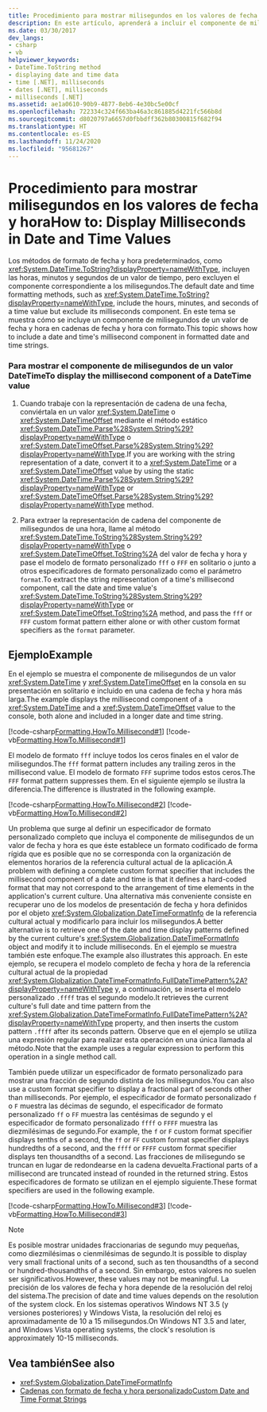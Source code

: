```yaml
---
title: Procedimiento para mostrar milisegundos en los valores de fecha y hora
description: En este artículo, aprenderá a incluir el componente de milisegundos de un valor de fecha y hora en cadenas de fecha y hora con formato en .NET.
ms.date: 03/30/2017
dev_langs:
- csharp
- vb
helpviewer_keywords:
- DateTime.ToString method
- displaying date and time data
- time [.NET], milliseconds
- dates [.NET], milliseconds
- milliseconds [.NET]
ms.assetid: ae1a0610-90b9-4877-8eb6-4e30bc5e00cf
ms.openlocfilehash: 722334c324f663ba46a3c861885d4221fc566b8d
ms.sourcegitcommit: d8020797a6657d0fbbdff362b80300815f682f94
ms.translationtype: HT
ms.contentlocale: es-ES
ms.lasthandoff: 11/24/2020
ms.locfileid: "95681267"
---
```

# <a name="how-to-display-milliseconds-in-date-and-time-values"></a><span data-ttu-id="7a15d-103">Procedimiento para mostrar milisegundos en los valores de fecha y hora</span><span class="sxs-lookup"><span data-stu-id="7a15d-103">How to: Display Milliseconds in Date and Time Values</span></span>

<span data-ttu-id="7a15d-104">Los métodos de formato de fecha y hora predeterminados, como <xref:System.DateTime.ToString?displayProperty=nameWithType>, incluyen las horas, minutos y segundos de un valor de tiempo, pero excluyen el componente correspondiente a los milisegundos.</span><span class="sxs-lookup"><span data-stu-id="7a15d-104">The default date and time formatting methods, such as <xref:System.DateTime.ToString?displayProperty=nameWithType>, include the hours, minutes, and seconds of a time value but exclude its milliseconds component.</span></span> <span data-ttu-id="7a15d-105">En este tema se muestra cómo se incluye un componente de milisegundos de un valor de fecha y hora en cadenas de fecha y hora con formato.</span><span class="sxs-lookup"><span data-stu-id="7a15d-105">This topic shows how to include a date and time's millisecond component in formatted date and time strings.</span></span>  
  
### <a name="to-display-the-millisecond-component-of-a-datetime-value"></a><span data-ttu-id="7a15d-106">Para mostrar el componente de milisegundos de un valor DateTime</span><span class="sxs-lookup"><span data-stu-id="7a15d-106">To display the millisecond component of a DateTime value</span></span>  
  
1. <span data-ttu-id="7a15d-107">Cuando trabaje con la representación de cadena de una fecha, conviértala en un valor <xref:System.DateTime> o <xref:System.DateTimeOffset> mediante el método estático <xref:System.DateTime.Parse%28System.String%29?displayProperty=nameWithType> o <xref:System.DateTimeOffset.Parse%28System.String%29?displayProperty=nameWithType>.</span><span class="sxs-lookup"><span data-stu-id="7a15d-107">If you are working with the string representation of a date, convert it to a <xref:System.DateTime> or a <xref:System.DateTimeOffset> value by using the static <xref:System.DateTime.Parse%28System.String%29?displayProperty=nameWithType> or <xref:System.DateTimeOffset.Parse%28System.String%29?displayProperty=nameWithType> method.</span></span>  
  
2. <span data-ttu-id="7a15d-108">Para extraer la representación de cadena del componente de milisegundos de una hora, llame al método <xref:System.DateTime.ToString%28System.String%29?displayProperty=nameWithType> o <xref:System.DateTimeOffset.ToString%2A> del valor de fecha y hora y pase el modelo de formato personalizado `fff` o `FFF` en solitario o junto a otros especificadores de formato personalizado como el parámetro `format`.</span><span class="sxs-lookup"><span data-stu-id="7a15d-108">To extract the string representation of a time's millisecond component, call the date and time value's <xref:System.DateTime.ToString%28System.String%29?displayProperty=nameWithType> or <xref:System.DateTimeOffset.ToString%2A> method, and pass the `fff` or `FFF` custom format pattern either alone or with other custom format specifiers as the `format` parameter.</span></span>  
  
## <a name="example"></a><span data-ttu-id="7a15d-109">Ejemplo</span><span class="sxs-lookup"><span data-stu-id="7a15d-109">Example</span></span>  

 <span data-ttu-id="7a15d-110">En el ejemplo se muestra el componente de milisegundos de un valor <xref:System.DateTime> y <xref:System.DateTimeOffset> en la consola en su presentación en solitario e incluido en una cadena de fecha y hora más larga.</span><span class="sxs-lookup"><span data-stu-id="7a15d-110">The example displays the millisecond component of a <xref:System.DateTime> and a <xref:System.DateTimeOffset> value to the console, both alone and included in a longer date and time string.</span></span>  
  
 [!code-csharp[Formatting.HowTo.Millisecond#1](../../../samples/snippets/csharp/VS_Snippets_CLR/Formatting.HowTo.Millisecond/cs/Millisecond.cs#1)]
 [!code-vb[Formatting.HowTo.Millisecond#1](../../../samples/snippets/visualbasic/VS_Snippets_CLR/Formatting.HowTo.Millisecond/vb/Millisecond.vb#1)]  
  
 <span data-ttu-id="7a15d-111">El modelo de formato `fff` incluye todos los ceros finales en el valor de milisegundos.</span><span class="sxs-lookup"><span data-stu-id="7a15d-111">The `fff` format pattern includes any trailing zeros in the millisecond value.</span></span> <span data-ttu-id="7a15d-112">El modelo de formato `FFF` suprime todos estos ceros.</span><span class="sxs-lookup"><span data-stu-id="7a15d-112">The `FFF` format pattern suppresses them.</span></span> <span data-ttu-id="7a15d-113">En el siguiente ejemplo se ilustra la diferencia.</span><span class="sxs-lookup"><span data-stu-id="7a15d-113">The difference is illustrated in the following example.</span></span>  
  
 [!code-csharp[Formatting.HowTo.Millisecond#2](../../../samples/snippets/csharp/VS_Snippets_CLR/Formatting.HowTo.Millisecond/cs/Millisecond.cs#2)]
 [!code-vb[Formatting.HowTo.Millisecond#2](../../../samples/snippets/visualbasic/VS_Snippets_CLR/Formatting.HowTo.Millisecond/vb/Millisecond.vb#2)]  
  
 <span data-ttu-id="7a15d-114">Un problema que surge al definir un especificador de formato personalizado completo que incluya el componente de milisegundos de un valor de fecha y hora es que éste establece un formato codificado de forma rígida que es posible que no se corresponda con la organización de elementos horarios de la referencia cultural actual de la aplicación.</span><span class="sxs-lookup"><span data-stu-id="7a15d-114">A problem with defining a complete custom format specifier that includes the millisecond component of a date and time is that it defines a hard-coded format that may not correspond to the arrangement of time elements in the application's current culture.</span></span> <span data-ttu-id="7a15d-115">Una alternativa más conveniente consiste en recuperar uno de los modelos de presentación de fecha y hora definidos por el objeto <xref:System.Globalization.DateTimeFormatInfo> de la referencia cultural actual y modificarlo para incluir los milisegundos.</span><span class="sxs-lookup"><span data-stu-id="7a15d-115">A better alternative is to retrieve one of the date and time display patterns defined by the current culture's <xref:System.Globalization.DateTimeFormatInfo> object and modify it to include milliseconds.</span></span> <span data-ttu-id="7a15d-116">En el ejemplo se muestra también este enfoque.</span><span class="sxs-lookup"><span data-stu-id="7a15d-116">The example also illustrates this approach.</span></span> <span data-ttu-id="7a15d-117">En este ejemplo, se recupera el modelo completo de fecha y hora de la referencia cultural actual de la propiedad <xref:System.Globalization.DateTimeFormatInfo.FullDateTimePattern%2A?displayProperty=nameWithType> y, a continuación, se inserta el modelo personalizado `.ffff` tras el segundo modelo.</span><span class="sxs-lookup"><span data-stu-id="7a15d-117">It retrieves the current culture's full date and time pattern from the <xref:System.Globalization.DateTimeFormatInfo.FullDateTimePattern%2A?displayProperty=nameWithType> property, and then inserts the custom pattern `.ffff` after its seconds pattern.</span></span> <span data-ttu-id="7a15d-118">Observe que en el ejemplo se utiliza una expresión regular para realizar esta operación en una única llamada al método.</span><span class="sxs-lookup"><span data-stu-id="7a15d-118">Note that the example uses a regular expression to perform this operation in a single method call.</span></span>  
  
 <span data-ttu-id="7a15d-119">También puede utilizar un especificador de formato personalizado para mostrar una fracción de segundo distinta de los milisegundos.</span><span class="sxs-lookup"><span data-stu-id="7a15d-119">You can also use a custom format specifier to display a fractional part of seconds other than milliseconds.</span></span> <span data-ttu-id="7a15d-120">Por ejemplo, el especificador de formato personalizado `f` o `F` muestra las décimas de segundo, el especificador de formato personalizado `ff` o `FF` muestra las centésimas de segundo y el especificador de formato personalizado `ffff` o `FFFF` muestra las diezmilésimas de segundo.</span><span class="sxs-lookup"><span data-stu-id="7a15d-120">For example, the `f` or `F` custom format specifier displays tenths of a second, the `ff` or `FF` custom format specifier displays hundredths of a second, and the `ffff` or `FFFF` custom format specifier displays ten thousandths of a second.</span></span> <span data-ttu-id="7a15d-121">Las fracciones de milisegundo se truncan en lugar de redondearse en la cadena devuelta.</span><span class="sxs-lookup"><span data-stu-id="7a15d-121">Fractional parts of a millisecond are truncated instead of rounded in the returned string.</span></span> <span data-ttu-id="7a15d-122">Estos especificadores de formato se utilizan en el ejemplo siguiente.</span><span class="sxs-lookup"><span data-stu-id="7a15d-122">These format specifiers are used in the following example.</span></span>  
  
 [!code-csharp[Formatting.HowTo.Millisecond#3](../../../samples/snippets/csharp/VS_Snippets_CLR/Formatting.HowTo.Millisecond/cs/Millisecond.cs#3)]
 [!code-vb[Formatting.HowTo.Millisecond#3](../../../samples/snippets/visualbasic/VS_Snippets_CLR/Formatting.HowTo.Millisecond/vb/Millisecond.vb#3)]  
  
> [!NOTE]
> <span data-ttu-id="7a15d-123">Es posible mostrar unidades fraccionarias de segundo muy pequeñas, como diezmilésimas o cienmilésimas de segundo.</span><span class="sxs-lookup"><span data-stu-id="7a15d-123">It is possible to display very small fractional units of a second, such as ten thousandths of a second or hundred-thousandths of a second.</span></span> <span data-ttu-id="7a15d-124">Sin embargo, estos valores no suelen ser significativos.</span><span class="sxs-lookup"><span data-stu-id="7a15d-124">However, these values may not be meaningful.</span></span> <span data-ttu-id="7a15d-125">La precisión de los valores de fecha y hora depende de la resolución del reloj del sistema.</span><span class="sxs-lookup"><span data-stu-id="7a15d-125">The precision of date and time values depends on the resolution of the system clock.</span></span> <span data-ttu-id="7a15d-126">En los sistemas operativos Windows NT 3.5 (y versiones posteriores) y Windows Vista, la resolución del reloj es aproximadamente de 10 a 15 milisegundos.</span><span class="sxs-lookup"><span data-stu-id="7a15d-126">On Windows NT 3.5 and later, and Windows Vista operating systems, the clock's resolution is approximately 10-15 milliseconds.</span></span>  
  
## <a name="see-also"></a><span data-ttu-id="7a15d-127">Vea también</span><span class="sxs-lookup"><span data-stu-id="7a15d-127">See also</span></span>

- <xref:System.Globalization.DateTimeFormatInfo>
- [<span data-ttu-id="7a15d-128">Cadenas con formato de fecha y hora personalizado</span><span class="sxs-lookup"><span data-stu-id="7a15d-128">Custom Date and Time Format Strings</span></span>](custom-date-and-time-format-strings.md)
